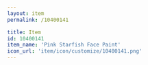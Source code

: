 ```yaml
---
layout: item
permalink: /10400141

title: Item
id: 10400141
item_name: 'Pink Starfish Face Paint'
icon_url: 'item/icon/customize/10400141.png'
---
```

